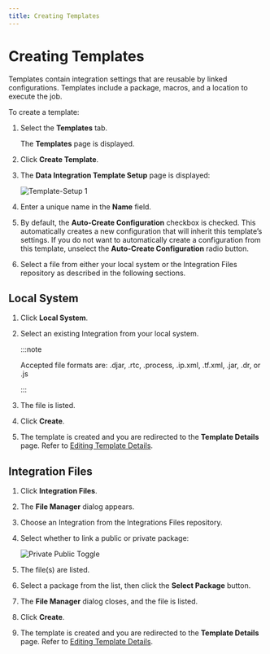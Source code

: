 ```yaml
---
title: Creating Templates
---
```


# Creating Templates

Templates contain integration settings that are reusable by linked configurations. Templates include a package, macros, and a location to execute the job.

To create a template:

1. Select the **Templates** tab.
   
   The **Templates** page is displayed.
3. Click **Create Template**. 
4. The **Data Integration Template Setup** page is displayed:

   ![Template-Setup 1](/img/Template-Setup1.png)

5. Enter a unique name in the **Name** field.
6. By default, the **Auto-Create Configuration** checkbox is checked. This automatically creates a new configuration that will inherit this template’s settings. If you do not want to automatically create a configuration from this template, unselect the **Auto-Create Configuration** radio button.
7. Select a file from either your local system or the Integration Files repository as described in the following sections.

## Local System

1. Click **Local System**.
2. Select an existing Integration from your local system.

    :::note

    Accepted file formats are: .djar, .rtc, .process, .ip.xml, .tf.xml, .jar, .dr, or .js

    :::

3. The file is listed.

4. Click **Create**.
5. The template is created and you are redirected to the **Template Details** page. Refer to [Editing Template Details](./editing-template-details).

## Integration Files

1. Click **Integration Files**.
2. The **File Manager** dialog appears.
3. Choose an Integration from the Integrations Files repository.
4. Select whether to link a public or private package:

   ![Private Public Toggle](/img/icons/Private-Public-Toggle.png)

5. The file(s) are listed.
6. Select a package from the list, then click the **Select Package** button.
7. The **File Manager** dialog closes, and the file is listed.
8. Click **Create**.
9. The template is created and you are redirected to the **Template Details** page. Refer to [Editing Template Details](./editing-template-details).